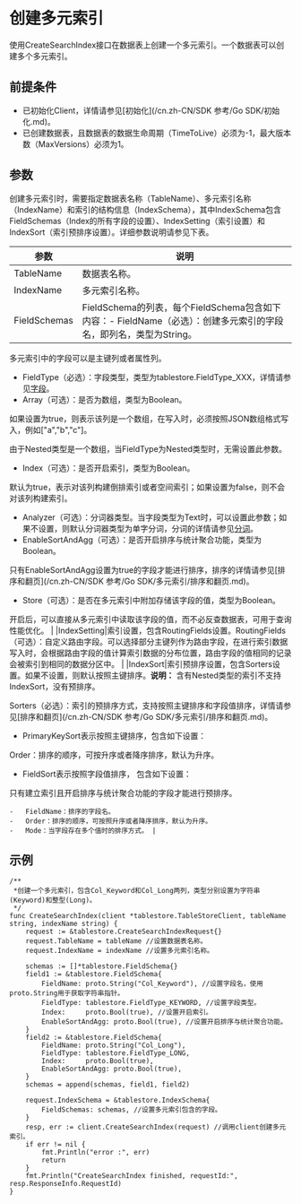 # 创建多元索引

使用CreateSearchIndex接口在数据表上创建一个多元索引。一个数据表可以创建多个多元索引。

## 前提条件

-   已初始化Client，详情请参见[初始化](/cn.zh-CN/SDK 参考/Go SDK/初始化.md)。
-   已创建数据表，且数据表的数据生命周期（TimeToLive）必须为-1，最大版本数（MaxVersions）必须为1。

## 参数

创建多元索引时，需要指定数据表名称（TableName）、多元索引名称（IndexName）和索引的结构信息（IndexSchema），其中IndexSchema包含FieldSchemas（Index的所有字段的设置）、IndexSetting（索引设置）和IndexSort（索引预排序设置）。详细参数说明请参见下表。

|参数|说明|
|--|--|
|TableName|数据表名称。|
|IndexName|多元索引名称。|
|FieldSchemas|FieldSchema的列表，每个FieldSchema包含如下内容：-   FieldName（必选）：创建多元索引的字段名，即列名，类型为String。

多元索引中的字段可以是主键列或者属性列。

-   FieldType（必选）：字段类型，类型为tablestore.FieldType\_XXX，详情请参见[字段](/cn.zh-CN/功能介绍/多元索引/使用/概述.md)。
-   Array（可选）：是否为数组，类型为Boolean。

如果设置为true，则表示该列是一个数组，在写入时，必须按照JSON数组格式写入，例如\["a","b","c"\]。

由于Nested类型是一个数组，当FieldType为Nested类型时，无需设置此参数。

-   Index（可选）：是否开启索引，类型为Boolean。

默认为true，表示对该列构建倒排索引或者空间索引；如果设置为false，则不会对该列构建索引。

-   Analyzer（可选）：分词器类型。当字段类型为Text时，可以设置此参数；如果不设置，则默认分词器类型为单字分词，分词的详情请参见[分词](/cn.zh-CN/功能介绍/多元索引/使用/分词.md)。
-   EnableSortAndAgg（可选）：是否开启排序与统计聚合功能，类型为Boolean。

只有EnableSortAndAgg设置为true的字段才能进行排序，排序的详情请参见[排序和翻页](/cn.zh-CN/SDK 参考/Go SDK/多元索引/排序和翻页.md)。

-   Store（可选）：是否在多元索引中附加存储该字段的值，类型为Boolean。

开启后，可以直接从多元索引中读取该字段的值，而不必反查数据表，可用于查询性能优化。 |
|IndexSetting|索引设置，包含RoutingFields设置。RoutingFields（可选）：自定义路由字段。可以选择部分主键列作为路由字段，在进行索引数据写入时，会根据路由字段的值计算索引数据的分布位置，路由字段的值相同的记录会被索引到相同的数据分区中。 |
|IndexSort|索引预排序设置，包含Sorters设置。如果不设置，则默认按照主键排序。**说明：** 含有Nested类型的索引不支持IndexSort，没有预排序。

Sorters（必选）：索引的预排序方式，支持按照主键排序和字段值排序，详情请参见[排序和翻页](/cn.zh-CN/SDK 参考/Go SDK/多元索引/排序和翻页.md)。

-   PrimaryKeySort表示按照主键排序，包含如下设置：

Order：排序的顺序，可按升序或者降序排序，默认为升序。

-   FieldSort表示按照字段值排序， 包含如下设置：

只有建立索引且开启排序与统计聚合功能的字段才能进行预排序。

    -   FieldName：排序的字段名。
    -   Order：排序的顺序，可按照升序或者降序排序，默认为升序。
    -   Mode：当字段存在多个值时的排序方式。 |

## 示例

```
/**
 *创建一个多元索引，包含Col_Keyword和Col_Long两列，类型分别设置为字符串(Keyword)和整型(Long)。
 */
func CreateSearchIndex(client *tablestore.TableStoreClient, tableName string, indexName string) {
    request := &tablestore.CreateSearchIndexRequest{}
    request.TableName = tableName //设置数据表名称。
    request.IndexName = indexName //设置多元索引名称。

    schemas := []*tablestore.FieldSchema{}
    field1 := &tablestore.FieldSchema{
        FieldName: proto.String("Col_Keyword"), //设置字段名，使用proto.String用于获取字符串指针。
        FieldType: tablestore.FieldType_KEYWORD, //设置字段类型。
        Index:     proto.Bool(true), //设置开启索引。
        EnableSortAndAgg: proto.Bool(true), //设置开启排序与统计聚合功能。
    }
    field2 := &tablestore.FieldSchema{
        FieldName: proto.String("Col_Long"),
        FieldType: tablestore.FieldType_LONG,
        Index:     proto.Bool(true),
        EnableSortAndAgg: proto.Bool(true),
    }
    schemas = append(schemas, field1, field2)

    request.IndexSchema = &tablestore.IndexSchema{
        FieldSchemas: schemas, //设置多元索引包含的字段。
    }
    resp, err := client.CreateSearchIndex(request) //调用client创建多元索引。
    if err != nil {
        fmt.Println("error :", err)
        return
    }
    fmt.Println("CreateSearchIndex finished, requestId:", resp.ResponseInfo.RequestId)
}
```

